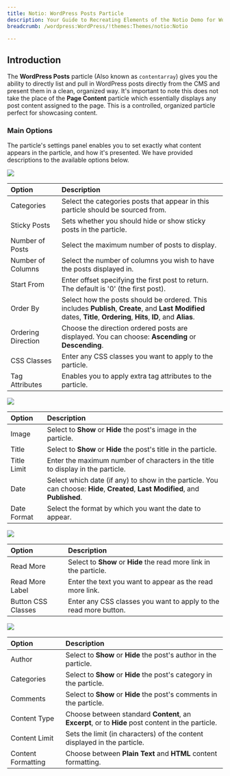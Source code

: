 ```yaml
---
title: Notio: WordPress Posts Particle
description: Your Guide to Recreating Elements of the Notio Demo for WordPress
breadcrumb: /wordpress:WordPress/!themes:Themes/notio:Notio

---
```


## Introduction

The **WordPress Posts** particle (Also known as `contentarray`) gives you the ability to directly list and pull in WordPress posts directly from the CMS and present them in a clean, organized way. It's important to note this does not take the place of the **Page Content** particle which essentially displays any post content assigned to the page. This is a controlled, organized particle perfect for showcasing content.

### Main Options 

The particle's settings panel enables you to set exactly what content appears in the particle, and how it's presented. We have provided descriptions to the available options below.

![](assets/particle_wordpress2.jpeg)

| Option             | Description                                                                                                                                                           |
| :-----             | :-----                                                                                                                                                                |
| Categories         | Select the categories posts that appear in this particle should be sourced from.                                                                                      |
| Sticky Posts       | Sets whether you should hide or show sticky posts in the particle.                                                                                                    |
| Number of Posts    | Select the maximum number of posts to display.                                                                                                                        |
| Number of Columns  | Select the number of columns you wish to have the posts displayed in.                                                                                                 |
| Start From         | Enter offset specifying the first post to return. The default is '0' (the first post).                                                                          |
| Order By           | Select how the posts should be ordered. This includes **Publish**, **Create**, and **Last Modified** dates, **Title**, **Ordering**, **Hits**, **ID**, and **Alias**. |
| Ordering Direction | Choose the direction ordered posts are displayed. You can choose: **Ascending** or **Descending**.                                                                    |
| CSS Classes        | Enter any CSS classes you want to apply to the particle.                                                                                                              |
| Tag Attributes     | Enables you to apply extra tag attributes to the particle.                                                                                                            |

![](assets/particle_wordpress3.jpeg)

| Option      | Description                                                                                                                      |
| :-----      | :-----                                                                                                                           |
| Image       | Select to **Show** or **Hide** the post's image in the particle.                                                              |
| Title       | Select to **Show** or **Hide** the post's title in the particle.                                                              |
| Title Limit | Enter the maximum number of characters in the title to display in the particle.                                                  |
| Date        | Select which date (if any) to show in the particle. You can choose: **Hide**, **Created**, **Last Modified**, and **Published**. |
| Date Format | Select the format by which you want the date to appear.                                                                          |

![](assets/particle_wordpress4.jpeg)

| Option             | Description                                                        |
| :-----             | :-----                                                             |
| Read More          | Select to **Show** or **Hide** the read more link in the particle. |
| Read More Label    | Enter the text you want to appear as the read more link.           |
| Button CSS Classes | Enter any CSS classes you want to apply to the read more button.   |

![](assets/particle_wordpress5.jpeg)

| Option             | Description                                                                                       |
| :-----             | :-----                                                                                            |
| Author             | Select to **Show** or **Hide** the post's author in the particle.                              |
| Categories         | Select to **Show** or **Hide** the post's category in the particle.                            |
| Comments           | Select to **Show** or **Hide** the post's comments in the particle.                            |
| Content Type       | Choose between standard **Content**, an **Excerpt**, or to **Hide** post content in the particle. |
| Content Limit      | Sets the limit (in characters) of the content displayed in the particle.                          |
| Content Formatting | Choose between **Plain Text** and **HTML** content formatting.                                    |
